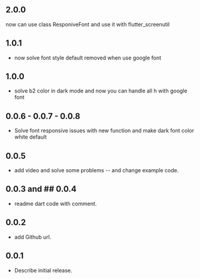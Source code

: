 ## 2.0.0
 now can use class ResponiveFont and  use it with flutter_screenutil
## 1.0.1
* now solve font style default removed when use google font
## 1.0.0
* solve b2 color in dark mode 
  and now you can handle all h with google font
## 0.0.6 - 0.0.7 - 0.0.8

* Solve font responsive issues with new function and make dark font color white default


## 0.0.5

* add video and solve some problems -- and change example code.

## 0.0.3 and ## 0.0.4

* readme dart code with comment.


## 0.0.2

* add Github url.


## 0.0.1

*  Describe initial release.

